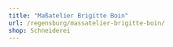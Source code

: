 ```yaml
---
title: "Maßatelier Brigitte Boin"
url: /regensburg/massatelier-brigitte-boin/
shop: Schneiderei
---
```

